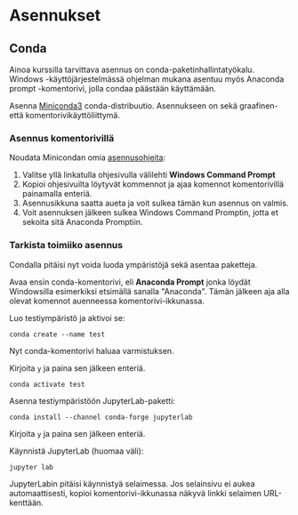 # Asennukset

## Conda

Ainoa kurssilla tarvittava asennus on conda-paketinhallintatyökalu.
Windows -käyttöjärjestelmässä ohjelman mukana asentuu myös
Anaconda prompt -komentorivi, jolla condaa päästään käyttämään.

Asenna [Miniconda3](https://docs.anaconda.com/miniconda/) conda-distribuutio.
Asennukseen on sekä graafinen- että komentorivikäyttöliittymä.

### Asennus komentorivillä

Noudata Minicondan omia [asennusohjeita](https://docs.anaconda.com/miniconda/#quick-command-line-install):

1. Valitse yllä linkatulla ohjesivulla välilehti **Windows Command Prompt**
1. Kopioi ohjesivuilta löytyvät kommennot ja ajaa komennot komentorivillä painamalla enteriä.
1. Asennusikkuna saatta aueta ja voit sulkea tämän kun asennus on valmis.
1. Voit asennuksen jälkeen sulkea Windows Command Promptin, jotta et sekoita sitä Anaconda Promptiin.

### Tarkista toimiiko asennus

Condalla pitäisi nyt voida luoda ympäristöjä sekä asentaa paketteja.

Avaa ensin conda-komentorivi, eli **Anaconda Prompt** jonka löydät Windowsilla esimerkiksi etsimällä sanalla "Anaconda".
Tämän jälkeen aja alla olevat komennot auenneessa komentorivi-ikkunassa.

Luo testiympäristö ja aktivoi se:
```console
conda create --name test
```
Nyt conda-komentorivi haluaa varmistuksen.

Kirjoita ```y``` ja paina sen jälkeen enteriä.
```console
conda activate test
```

Asenna testiympäristöön JupyterLab-paketti:
```console
conda install --channel conda-forge jupyterlab
```
Kirjoita ```y``` ja paina sen jälkeen enteriä.

Käynnistä JupyterLab (huomaa väli):
```console
jupyter lab
```

JupyterLabin pitäisi käynnistyä selaimessa.
Jos selainsivu ei aukea automaattisesti,
kopioi komentorivi-ikkunassa näkyvä linkki selaimen URL-kenttään.
